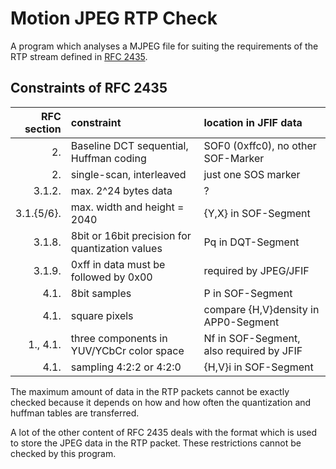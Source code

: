 # Motion JPEG RTP Check

A program which analyses a MJPEG file for suiting the requirements of the RTP stream defined in [RFC 2435](https://tools.ietf.org/html/rfc2435).

## Constraints of RFC 2435

| RFC section | constraint                                      | location in JFIF data                    |
|------------:|:------------------------------------------------|:-----------------------------------------|
|          2. | Baseline DCT sequential,  Huffman coding        | SOF0 (0xffc0), no other SOF-Marker       |
|          2. | single-scan, interleaved                        | just one SOS marker                      |
|      3.1.2. | max. 2^24 bytes data                            | ?                                        |
|  3.1.{5/6}. | max. width and height = 2040                    | {Y,X} in SOF-Segment                     |
|      3.1.8. | 8bit or 16bit precision for quantization values | Pq in DQT-Segment                        |
|      3.1.9. | 0xff in data must be followed by 0x00           | required by JPEG/JFIF                    |
|        4.1. | 8bit samples                                    | P in SOF-Segment                         |
|        4.1. | square pixels                                   | compare {H,V}density in APP0-Segment     |
|    1., 4.1. | three components in YUV/YCbCr color space       | Nf in SOF-Segment, also required by JFIF |
|        4.1. | sampling 4:2:2 or 4:2:0                         | {H,V}i in SOF-Segment                    |

The maximum amount of data in the RTP packets cannot be exactly checked because it depends on how and how often the quantization and huffman tables are transferred.

A lot of the other content of RFC 2435 deals with the format which is used to store the JPEG data in the RTP packet.
These restrictions cannot be checked by this program.

